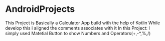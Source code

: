 # AndroidProjects
This Project is Basically a Calculator App build with the help of Kotlin
While develop this i aligned the comments associates with it
In this Project:
I simply used Matetial Button to show Numbers and Operators(+,-*,%,/)
